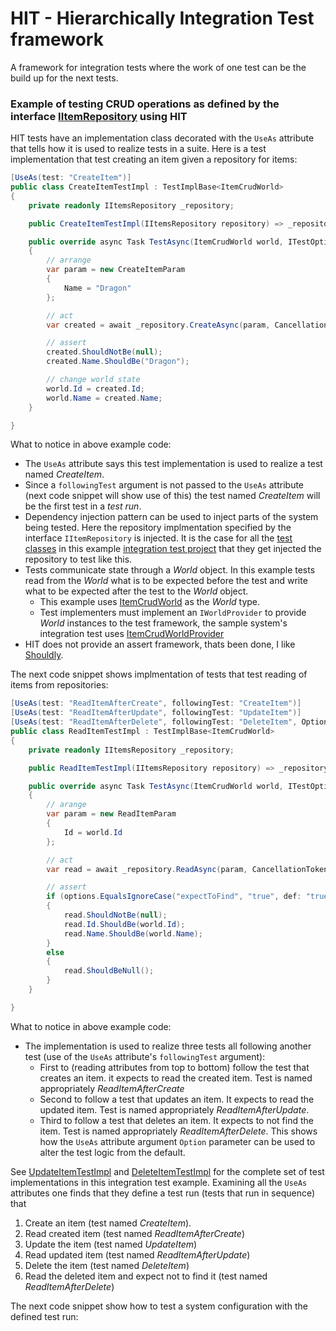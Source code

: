 # HIT - Hierarchically Integration Test framework

A framework for integration tests where the work of one test can be the build up for the next tests.

### Example of testing CRUD operations as defined by the interface [IItemRepository](https://github.com/Aha43/Hit/blob/main/sample_system_src/Items.Specification/IItemsRepository.cs) using HIT

HIT tests have an implementation class decorated with the `UseAs` attribute that tells how it is used to realize tests in a suite. Here is a test implementation that test creating an item given a repository for items:
```csharp
[UseAs(test: "CreateItem")]
public class CreateItemTestImpl : TestImplBase<ItemCrudWorld>
{
    private readonly IItemsRepository _repository;

    public CreateItemTestImpl(IItemsRepository repository) => _repository = repository;

    public override async Task TestAsync(ItemCrudWorld world, ITestOptions options)
    {
        // arrange
        var param = new CreateItemParam
        {
            Name = "Dragon"
        };

        // act
        var created = await _repository.CreateAsync(param, CancellationToken.None);

        // assert
        created.ShouldNotBe(null);
        created.Name.ShouldBe("Dragon");

        // change world state
        world.Id = created.Id;
        world.Name = created.Name;
    }

}

```
What to notice in above example code:
* The `UseAs` attribute says this test implementation is used to realize a test named *CreateItem*.
* Since a `followingTest` argument is not passed to the `UseAs` attribute (next code snippet will show use of this) the test named *CreateItem* will be the first test in a *test run*.
* Dependency injection pattern can be used to inject parts of the system being tested. Here the repository implmentation specified by the interface `IItemRepository` is injected. It is the case for all the [test classes](https://github.com/Aha43/Hit/tree/main/sample_system_src/Items.HitIntegrationTests/TestsImpl) in this example [integration test project](https://github.com/Aha43/Hit/tree/main/sample_system_src/Items.HitIntegrationTests) that they get injected the repository to test like this.
* Tests communicate state through a *World* object. In this example tests read from the *World* what is to be expected before the test and write what to be expected after the test to the *World* object.
    * This example uses [ItemCrudWorld](https://github.com/Aha43/Hit/blob/main/sample_system_src/Items.HitIntegrationTests/ItemCrudWorld.cs) as the *World* type.
    * Test implementers must implement an `IWorldProvider` to provide *World* instances to the test framework, the sample system's integration test uses [ItemCrudWorldProvider](https://github.com/Aha43/Hit/blob/main/sample_system_src/Items.HitIntegrationTests/ItemCrudWorldProvider.cs)
* HIT does not provide an assert framework, thats been done, I like [Shouldly](https://github.com/shouldly/shouldly). 

The next code snippet shows implmentation of tests that test reading of items from repositories:
```csharp
[UseAs(test: "ReadItemAfterCreate", followingTest: "CreateItem")]
[UseAs(test: "ReadItemAfterUpdate", followingTest: "UpdateItem")]
[UseAs(test: "ReadItemAfterDelete", followingTest: "DeleteItem", Options = "expectToFind = false")]
public class ReadItemTestImpl : TestImplBase<ItemCrudWorld>
{
    private readonly IItemsRepository _repository;

    public ReadItemTestImpl(IItemsRepository repository) => _repository = repository;

    public override async Task TestAsync(ItemCrudWorld world, ITestOptions options)
    {
        // arange
        var param = new ReadItemParam
        {
            Id = world.Id
        };

        // act
        var read = await _repository.ReadAsync(param, CancellationToken.None);

        // assert
        if (options.EqualsIgnoreCase("expectToFind", "true", def: "true"))
        {
            read.ShouldNotBe(null);
            read.Id.ShouldBe(world.Id);
            read.Name.ShouldBe(world.Name);
        }
        else
        {
            read.ShouldBeNull();
        }
    }

}
```
What to notice in above example code:
* The implementation is used to realize three tests all following another test (use of the `UseAs` attribute's `followingTest` argument):
    * First to (reading attributes from top to bottom) follow the test that creates an item. it expects to read the created item. Test is named appropriately *ReadItemAfterCreate*
    * Second to follow a test that updates an item. It expects to read the updated item. Test is named appropriately *ReadItemAfterUpdate*.
    * Third to follow a test that deletes an item. It expects to not find the item. Test is named appropriately *ReadItemAfterDelete*. This shows how the `UseAs` attribute argument `Option` parameter can be used to alter the test logic from the default.

See [UpdateItemTestImpl](https://github.com/Aha43/Hit/blob/main/sample_system_src/Items.HitIntegrationTests/TestsImpl/UpdateItemTestImpl.cs) and [DeleteItemTestImpl](https://github.com/Aha43/Hit/blob/main/sample_system_src/Items.HitIntegrationTests/TestsImpl/DeleteItemTestImpl.cs) for the complete set of test implementations in this integration test example. Examining all the `UseAs` attributes one finds that they define a test run (tests that run in sequence) that
1. Create an item (test named *CreateItem*).
2. Read created item (test named *ReadItemAfterCreate*)
3. Update the item (test named *UpdateItem*)
4. Read updated item (test named *ReadItemAfterUpdate*)
5. Delete the item (test named *DeleteItem*)
6. Read the deleted item and expect not to find it (test named *ReadItemAfterDelete*)

The next code snippet show how to test a system configuration with the defined test run:
```csharp
```

